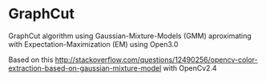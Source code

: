 # GraphCut


GraphCut algorithm using Gaussian-Mixture-Models (GMM) aproximating with Expectation-Maximization (EM) using Open3.0

Based on this http://stackoverflow.com/questions/12490256/opencv-color-extraction-based-on-gaussian-mixture-model with OpenCv2.4
